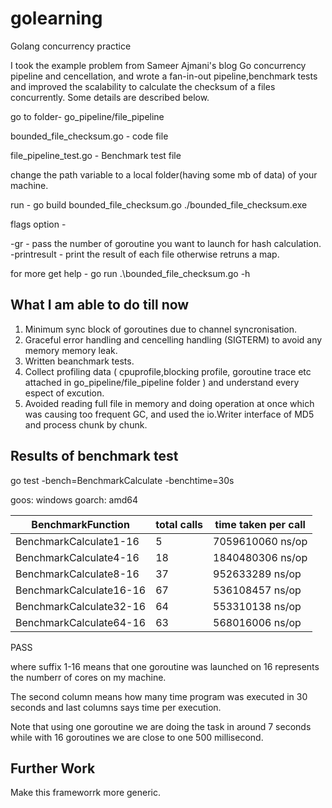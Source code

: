 # golearning

Golang concurrency practice

I took the example problem from Sameer Ajmani's blog Go concurrency pipeline and cencellation, and wrote a fan-in-out pipeline,benchmark tests and  improved the scalability to calculate the checksum of a files concurrently. Some details are described below.

go to  folder- go_pipeline/file_pipeline

bounded_file_checksum.go - code file

file_pipeline_test.go - Benchmark test file 

change the path variable to a local folder(having some mb of data) of your machine.

run -
go build bounded_file_checksum.go
./bounded_file_checksum.exe 

flags option -

-gr - pass the number of goroutine you want to launch for hash calculation.
-printresult - print the result  of each file otherwise retruns  a map.

for more get help -  go run .\bounded_file_checksum.go -h


What I am able to do till now 
------------------------------------------
1. Minimum sync block of goroutines due to channel syncronisation.
2. Graceful error handling and cencelling handling (SIGTERM) to avoid any memory memory leak.
3. Written beanchmark tests.
4. Collect profiling data ( cpuprofile,blocking profile, goroutine trace etc attached in go_pipeline/file_pipeline folder ) and understand every espect of excution. 
5. Avoided reading full file in memory and doing operation at once which was causing too frequent GC, and used the io.Writer interface of MD5 and process chunk by chunk.


Results of benchmark test
----------------------------------------------------------------
go test -bench=BenchmarkCalculate -benchtime=30s

goos: windows
goarch: amd64

| BenchmarkFunction | total calls | time taken per call |
| ----------------- | ----------- | --------------- |
| BenchmarkCalculate1-16 |     5   |   7059610060 ns/op |
| BenchmarkCalculate4-16 |     18  |   1840480306 ns/op |
| BenchmarkCalculate8-16 |              37 |        952633289 ns/op |
| BenchmarkCalculate16-16 |             67 |       536108457 ns/op |
| BenchmarkCalculate32-16 |             64 |        553310138 ns/op |
| BenchmarkCalculate64-16 |              63 |        568016006 ns/op |

PASS

where suffix 1-16 means that one goroutine was launched on 16 represents the numberr of cores on my machine.

The second column means how many time program was executed in 30 seconds and last columns says time per execution.

Note that using one goroutine we are doing the task in around 7 seconds while with 16 goroutines we are close to one 500 millisecond.

Further Work
-------------------------------------------
Make this frameworrk more generic.


